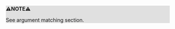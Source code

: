 <div style="margin:2em; background-color: #e0e0e0;">

<strong>⚠️NOTE️️️⚠️</strong>

See argument matching section.
</div>

